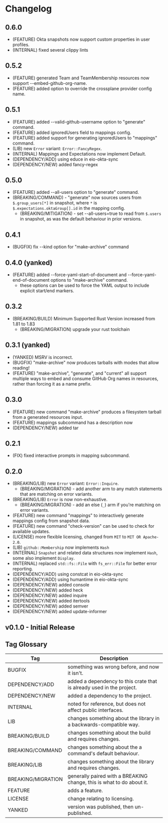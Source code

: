 # Changelog

## 0.6.0

- (FEATURE) Okta snapshots now support custom properties in user profiles.
- (INTERNAL) fixed several clippy lints

## 0.5.2

- (FEATURE) generated Team and TeamMembership resources now support --embed-github-org-name.
- (FEATURE) added option to override the crossplane provider config name.

## 0.5.1

- (FEATURE) added --valid-github-username option to "generate" command.
- (FEATURE) added ignoredUsers field to mappings config.
- (FEATURE) added support for generating ignoredUsers to "mappings" command.
- (LIB) new `Error` variant: `Error::FancyRegex`.
- (INTERNAL) Mappings and Expectations now implement Default.
- (DEPENDENCY/ADD) using educe in eio-okta-sync
- (DEPENDENCY/NEW) added fancy-regex

## 0.5.0

- (FEATURE) added --all-users option to "generate" command.
- (BREAKING/COMMAND) - "generate" now sources users from `$.group_users[*]` in snapshot, where `*` is `$.expectations.oktaGroup[].id` in the mapping config.
  - (BREAKING/MITIGATION) - set --all-users=true to read from `$.users` in snapshot, as was the default behaviour in prior versions.

## 0.4.1

- (BUGFIX) fix --kind option for "make-archive" command

## 0.4.0 (yanked)

- (FEATURE) added --force-yaml-start-of-document and --force-yaml-end-of-document options to "make-archive" command.
  - these options can be used to force the YAML output to include explicit start/end markers.

## 0.3.2

- (BREAKING/BUILD) Minimum Supported Rust Version increased from 1.81 to 1.83
  - (BREAKING/MIGRATION) upgrade your rust toolchain

## 0.3.1 (yanked)

- (YANKED) MSRV is incorrect.
- (BUGFIX) "make-archive" now produces tarballs with modes that allow reading!
- (FEATURE) "make-archive", "generate", and "current" all support multiple ways to embed and consume GitHub Org names in resources, rather than forcing it as a name prefix.

## 0.3.0

- (FEATURE) new command "make-archive" produces a filesystem tarball from a generated resources input.
- (FEATURE) mappings subcommand has a description now
- (DEPENDENCY/NEW) added tar

## 0.2.1

- (FIX) fixed interactive prompts in mapping subcommand.

## 0.2.0

- (BREAKING/LIB) new `Error` variant: `Error::Inquire`.
  - (BREAKING/MIGRATION) - add another arm to any match statements that are matching on error variants.
- (BREAKING/LIB) `Error` is now non-exhaustive.
  - (BREAKING/MIGRATION) - add an else (`_`) arm if you're matching on error variants.
- (FEATURE) new command "mappings" to interactively generate mappings config from snapshot data.
- (FEATURE) new command "check-version" can be used to check for available updates.
- (LICENSE) more flexible licensing, changed from `MIT` to `MIT OR Apache-2.0`.
- (LIB) `github::Membership` now implements `Hash`
- (INTERNAL) `Snapshot` and related data structures now implement `Hash`, some also implement `Display`.
- (INTERNAL) replaced `std::fs::File` with `fs_err::File` for better error reporting.
- (DEPENDENCY/ADD) using constcat in eio-okta-sync
- (DEPENDENCY/ADD) using humantime in eio-okta-sync
- (DEPENDENCY/NEW) added console
- (DEPENDENCY/NEW) added heck
- (DEPENDENCY/NEW) added inquire
- (DEPENDENCY/NEW) added itertools
- (DEPENDENCY/NEW) added semver
- (DEPENDENCY/NEW) added update-informer

## v0.1.0 - Initial Release

## Tag Glossary

| Tag                | Description
|--------------------|------------
| BUGFIX             | something was wrong before, and now it isn't.
| DEPENDENCY/ADD     | added a dependency to this crate that is already used in the project.
| DEPENDENCY/NEW     | added a dependency to the project.
| INTERNAL           | noted for reference, but does not affect public interfaces.
| LIB                | changes something about the library in a backwards-compatible way.
| BREAKING/BUILD     | changes something about the build and requires changes.
| BREAKING/COMMAND   | changes something about the a command's default behaviour.
| BREAKING/LIB       | changes something about the library and requires changes.
| BREAKING/MIGRATION | generally paired with a BREAKING change, this is what to do about it.
| FEATURE            | adds a feature.
| LICENSE            | change relating to licensing.
| YANKED             | version was published, then un-published.
